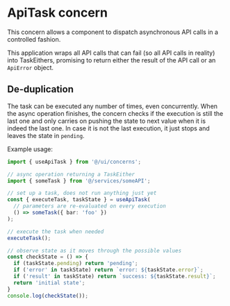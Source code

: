 # ApiTask concern

This concern allows a component to dispatch asynchronous API calls in a controlled fashion.

This application wraps all API calls that can fail (so all API calls in reality) into TaskEithers, promising to return either the result of the API call or an `ApiError` object.

## De-duplication

The task can be executed any number of times, even concurrently. When the async operation finishes, the concern checks if the execution is still the last one and only carries on pushing the state to next value when it is indeed the last one. In case it is not the last execution, it just stops and leaves the state in `pending`.

Example usage:

```ts
import { useApiTask } from '@/ui/concerns';

// async operation returning a TaskEither
import { someTask } from '@/services/someAPI';

// set up a task, does not run anything just yet
const { executeTask, taskState } = useApiTask(
  // parameters are re-evaluated on every execution
  () => someTask({ bar: 'foo' })
);

// execute the task when needed
executeTask();

// observe state as it moves through the possible values
const checkState = () => {
  if (taskState.pending) return 'pending';
  if ('error' in taskState) return `error: ${taskState.error}`;
  if ('result' in taskState) return `success: ${taskState.result}`;
  return 'initial state';
}
console.log(checkState());
```
